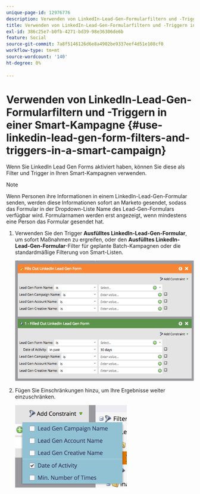 ```yaml
---
unique-page-id: 12976776
description: Verwenden von LinkedIn-Lead-Gen-Formularfiltern und -Triggern in einer Smart-Kampagne - Marketo-Dokumente - Produktdokumentation
title: Verwenden von LinkedIn-Lead-Gen-Formularfiltern und -Triggern in einer Smart-Kampagne
exl-id: 386c25e7-b0fb-4271-bd39-98e36306de6b
feature: Social
source-git-commit: 7a8f5146126d6e8a4902be9337eef4d51e108cf0
workflow-type: tm+mt
source-wordcount: '140'
ht-degree: 0%

---
```


# Verwenden von LinkedIn-Lead-Gen-Formularfiltern und -Triggern in einer Smart-Kampagne {#use-linkedin-lead-gen-form-filters-and-triggers-in-a-smart-campaign}

Wenn Sie LinkedIn Lead Gen Forms aktiviert haben, können Sie diese als Filter und Trigger in Ihren Smart-Kampagnen verwenden.

>[!NOTE]
>
>Wenn Personen ihre Informationen in einem LinkedIn-Lead-Gen-Formular senden, werden diese Informationen sofort an Marketo gesendet, sodass das Formular in der Dropdown-Liste Name des Lead-Gen-Formulars verfügbar wird. Formularnamen werden erst angezeigt, wenn mindestens eine Person das Formular gesendet hat.

1. Verwenden Sie den Trigger **Ausfülltes LinkedIn-Lead-Gen-Formular**, um sofort Maßnahmen zu ergreifen, oder den **Ausfülltes LinkedIn-Lead-Gen-Formular**-Filter für geplante Batch-Kampagnen oder die standardmäßige Filterung von Smart-Listen.

   ![](assets/use-linkedin-lead-gen-form-filters-and-triggers-1.png)

1. Fügen Sie Einschränkungen hinzu, um Ihre Ergebnisse weiter einzuschränken.

   ![](assets/use-linkedin-lead-gen-form-filters-and-triggers-2.png)
